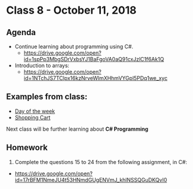 # Class 8 - October 11, 2018

## Agenda

* Continue learning about programming using C#.
  * https://drive.google.com/open?id=1spPp3MbgSDrVxbsYJ1BaFgoVA0aQ91cxJzlC1f6Ak1Q
* Introduction to arrays:
  * https://drive.google.com/open?id=1NTchJS7TClpx16kzNrveWlmXHhmVYGpl5PDq1we_xyc

## Examples from class:
 * [Day of the week](Example01/Example01/Program.cs)
 * [Shopping Cart](ShoppingCart/ShoppingCart/Program.cs)

Next class will be further learning about **C# Programming**

## Homework

1. Complete the questions 15 to 24 from the following assignment, in C#:
  * https://drive.google.com/open?id=17rBFM1NmeJU4t53HNmdGUgENVmJ_khlNSSQGuDKQvI0